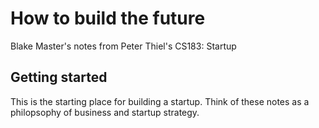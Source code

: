 # How to build the future
Blake Master's notes from Peter Thiel's CS183: Startup

## Getting started
This is the starting place for building a startup. Think of these notes as a philopsophy of business and startup strategy.
